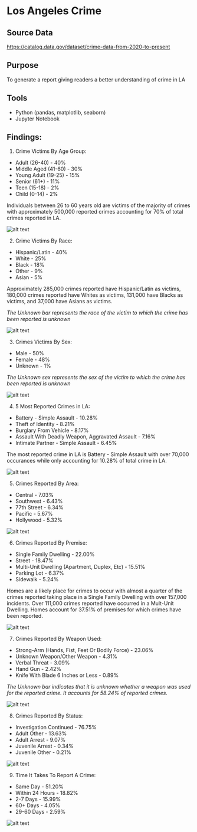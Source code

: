 # Los Angeles Crime
## Source Data
https://catalog.data.gov/dataset/crime-data-from-2020-to-present

## Purpose
To generate a report giving readers a better understanding of crime in LA

## Tools
- Python (pandas, matplotlib, seaborn)
- Jupyter Notebook

## Findings:

1. Crime Victims By Age Group:
  - Adult (26-40) - 40%
  - Middle Aged (41-60) - 30%
  - Young Adult (19-25) - 15%
  - Senior (61+) - 11%
  - Teen (15-18) - 2%
  - Child (0-14) - 2%

Individuals between 26 to 60 years old are victims of the majority of crimes with approximately 500,000 reported crimes accounting for 70% of total crimes reported in LA.

![alt text](https://github.com/CarlosCapili/Data-Analysis-Portfolio/blob/main/Python%20Analysis%20Projects/Los%20Angeles%20Crime/Plots/image.png)

2. Crime Victims By Race:
  - Hispanic/Latin - 40%
  - White - 25%
  - Black - 18%
  - Other - 9%
  - Asian - 5%

Approximately 285,000 crimes reported have Hispanic/Latin as victims, 180,000 crimes reported have Whites as victims, 131,000 have Blacks as victims, and 37,000 have Asians as victims.

*The Unknown bar represents the race of the victim to which the crime has been reported is unknown*

![alt text](https://github.com/CarlosCapili/Data-Analysis-Portfolio/blob/main/Python%20Analysis%20Projects/Los%20Angeles%20Crime/Plots/image-1.png)

3. Crimes Victims By Sex:
 - Male - 50%
 - Female - 48%
 - Unknown - 1%

*The Unknown sex represents the sex of the victim to which the crime has been reported is unknown*

 ![alt text](https://github.com/CarlosCapili/Data-Analysis-Portfolio/blob/main/Python%20Analysis%20Projects/Los%20Angeles%20Crime/Plots/image-2.png)

 4. 5 Most Reported Crimes in LA:
 - Battery - Simple Assault - 10.28%
 - Theft of Identity - 8.21%
 - Burglary From Vehicle - 8.17%
 - Assault With Deadly Weapon, Aggravated Assault - 7.16%
 - Intimate Partner - Simple Assault - 6.45%

The most reported crime in LA is Battery - Simple Assault with over 70,000 occurances while only accounting for 10.28% of total crime in LA.

![alt text](https://github.com/CarlosCapili/Data-Analysis-Portfolio/blob/main/Python%20Analysis%20Projects/Los%20Angeles%20Crime/Plots/image-3.png)

5. Crimes Reported By Area:
- Central - 7.03%
- Southwest - 6.43%
- 77th Street - 6.34%
- Pacific - 5.67%
- Hollywood - 5.32%

![alt text](https://github.com/CarlosCapili/Data-Analysis-Portfolio/blob/main/Python%20Analysis%20Projects/Los%20Angeles%20Crime/Plots/image-4.png)

6. Crimes Reported By Premise:
- Single Family Dwelling - 22.00%
- Street - 18.47%
- Multi-Unit Dwelling (Apartment, Duplex, Etc) - 15.51%
- Parking Lot - 6.37%
- Sidewalk - 5.24%

Homes are a likely place for crimes to occur with almost a quarter of the crimes reported taking place in a Single Family Dwelling with over 157,000 incidents. Over 111,000 crimes reported have occurred in a Mult-Unit Dwelling. Homes account for 37.51% of premises for which crimes have been reported.

![alt text](https://github.com/CarlosCapili/Data-Analysis-Portfolio/blob/main/Python%20Analysis%20Projects/Los%20Angeles%20Crime/Plots/image-5.png)

7. Crimes Reported By Weapon Used:
- Strong-Arm (Hands, Fist, Feet Or Bodily Force) - 23.06%
- Unknown Weapon/Other Weapon - 4.31%
- Verbal Threat - 3.09%
- Hand Gun - 2.42%
- Knife With Blade 6 Inches or Less - 0.89%

*The Unknown bar indicates that it is unknown whether a weapon was used for the reported crime. It accounts for 58.24% of reported crimes.*

![alt text](image-6.png)

8. Crimes Reported By Status:
- Investigation Continued - 76.75%
- Adult Other - 13.63%
- Adult Arrest - 9.07%
- Juvenile Arrest - 0.34%
- Juvenile Other - 0.21%

![alt text](image-7.png)

9. Time It Takes To Report A Crime:
- Same Day - 51.20%
- Within 24 Hours - 18.82%
- 2-7 Days - 15.99%
- 60+ Days - 4.05%
- 29-60 Days - 2.59%

![alt text](image-8.png)

